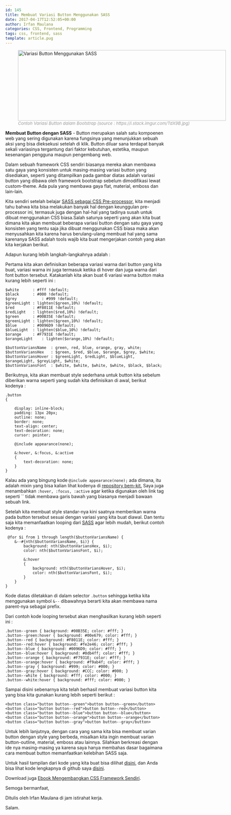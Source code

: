 ```yaml
---
id: 145
title: Membuat Variasi Button Menggunakan SASS
date: 2017-04-17T12:52:05+00:00
author: Irfan Maulana
categories: CSS, Frontend, Programming
tags: css, frontend, sass
template: article.pug
---
```

<figure style="width: 655px" class="wp-caption aligncenter"><img src="https://i.stack.imgur.com/TdX9B.jpg" alt="Variasi Button Menggunakan SASS" width="655" height="222" /><figcaption class="wp-caption-text"><span style="color: #999999; font-size: 10pt;"><em>Contoh Variasi Button dalam Bootstrap (source : https://i.stack.imgur.com/TdX9B.jpg)</em></span></figcaption></figure> 

**Membuat Button dengan SASS** - Button merupakan salah satu kompoenen web yang sering digunakan karena fungsinya yang menunjukkan sebuah aksi yang bisa dieksekusi setelah di klik. Button diluar sana terdapat banyak sekali variasinya tergantung dari faktor kebutuhan, estetika, maupun kesenangan pengguna maupun pengembang web.

<span class="more"></span>

Dalam sebuah framework CSS sendiri biasanya mereka akan membawa satu gaya yang konsisten untuk masing-masing variasi button yang disediakan, seperti yang ditampilkan pada gambar diatas adalah variasi button yang dibawa oleh framework bootstrap sebelum dimodifikasi lewat custom-theme. Ada pula yang membawa gaya flat, material, emboss dan lain-lain.

Kita sendiri setelah belajar <a href="https://mazipanneh.com/blog/2017/04/mengenal-dan-belajar-sass-sebagai-css-pre-processor/" target="_blank">SASS sebagai CSS Pre-processor</a>, kita menjadi tahu bahwa kita bisa melakukan banyak hal dengan keunggulan pre-processor ini, termasuk juga dengan hal-hal yang tadinya susah untuk dibuat menggunakan CSS biasa.Salah satunya seperti yang akan kita buat dimana kita akan membuat beberapa variasi button dengan satu gaya yang konsisten yang tentu saja jika dibuat menggunakan CSS biasa maka akan menyusahkan kita karena harus berulang-ulang membuat hal yang sama karenanya SASS adalah tools wajib kita buat mengerjakan contoh yang akan kita kerjakan berikut.

Adapun kurang lebih langkah-langkahnya adalah :

Pertama kita akan definisikan beberapa variasi warna dari button yang kita buat, variasi warna ini juga termasuk ketika di hover dan juga warna dari font button tersebut. Katakanlah kita akan buat 6 variasi warna button maka kurang lebih seperti ini :

    
    $white 		: #fff !default;
    $black 		: #000 !default;
    $grey           : #999 !default;
    $greenLight	: lighten($green,10%) !default;
    $red		: #F8011E !default;
    $redLight 	: lighten($red,10%) !default;
    $green		: #00B35E !default;
    $greenLight	: lighten($green,10%) !default;
    $blue 		: #0096D9 !default;
    $blueLight	: lighten($blue,10%) !default;
    $orange		: #F7931E !default;
    $orangeLight    : lighten($orange,10%) !default;
    
    $buttonVariansName  : green, red, blue, orange, gray, white;
    $buttonVariansHex   : $green, $red, $blue, $orange, $grey, $white;
    $buttonVariansHover : $greenLight, $redLight, $blueLight, $orangeLight, $greyLight, $white;
    $buttonVariansFont  : $white, $white, $white, $white, $black, $black;
    

Berikutnya, kita akan membuat style sederhana untuk button kita sebelum diberikan warna seperti yang sudah kita definisikan di awal, berikut kodenya :

    
    .button
    {
        
        display: inline-block;
        padding: 13px 20px;
        outline: none;
        border: none;
        text-align: center;
        text-decoration: none;
        cursor: pointer;
    
        @include appearance(none);
    
        &:hover, &:focus, &:active
        {
            text-decoration: none;
        }
    }
    

Kalau ada yang bingung kode `@include appearance(none);` ada dimana, itu adalah mixin yang bisa kalian lihat kodenya di <a href="https://github.com/mazipan/bem-kit/blob/master/src/_scss/mixins/_appearance.scss" target="_blank">repository bem-kit.</a> Saya juga menambahkan `:hover, :focus, :active` agar ketika digunakan oleh link tag seperti `` tidak membawa garis bawah yang biasanya menjadi bawaan sebuah link.

Setelah kita membuat style standar-nya kini saatnya memberikan warna pada button tersebut sesuai dengan variasi yang kita buat diawal. Dan tentu saja kita memanfaatkan looping dari <a href="https://mazipanneh.com/blog/2017/04/mengenal-dan-belajar-sass-sebagai-css-pre-processor/" target="_blank">SASS</a> agar lebih mudah, berikut contoh kodenya :

    
     @for $i from 1 through length($buttonVariansName) {  
        &--#{nth($buttonVariansName, $i)} {
            background: nth($buttonVariansHex, $i);
            color: nth($buttonVariansFont, $i);
    
            &:hover
            {
                background: nth($buttonVariansHover, $i);
                color: nth($buttonVariansFont, $i);
            }
        }
    }
    

Kode diatas diletakkan di dalam selector `.button` sehingga ketika kita menggunakan symbol `&--` dibawahnya berarti kita akan membawa nama parent-nya sebagai prefix.
   
Dari contoh kode looping tersebut akan menghasilkan kurang lebih seperti ini :

     
    .button--green { background: #00B35E; color: #fff; }
    .button--green:hover { background: #00e679; color: #fff; }
    .button--red { background: #F8011E; color: #fff; }
    .button--red:hover { background: #fe2e46; color: #fff; }
    .button--blue { background: #0096D9; color: #fff; }
    .button--blue:hover { background: #0db4ff; color: #fff; }
    .button--orange { background: #F7931E; color: #fff; }
    .button--orange:hover { background: #f9ab4f; color: #fff; }
    .button--gray { background: #999; color: #000; }
    .button--gray:hover { background: #CCC; color: #000; }
    .button--white { background: #fff; color: #000; }
    .button--white:hover { background: #fff; color: #000; }
    

Sampai disini sebenarnya kita telah berhasil membuat variasi button kita yang bisa kita gunakan kurang lebih seperti berikut :

     
    <button class="button button--green">button button--green</button>
    <button class="button button--red">button button--red</button>
    <button class="button button--blue">button button--blue</button>
    <button class="button button--orange">button button--orange</button>
    <button class="button button--gray">button button--gray</button>
    

Untuk lebih lanjutnya, dengan cara yang sama kita bisa membuat varian button dengan style yang berbeda, misalkan kita ingin membuat varian button-outline, material, emboss atau lainnya. Silahkan berkreasi dengan ide nya masing-masing ya karena saya hanya membahas dasar bagaimana cara membuat button memanfaatkan kelebihan SASS saja. 
   
Untuk hasil tampilan dari kode yang kita buat bisa dilihat <a href="https://mazipan.github.io/bem-kit/demo/#buttons" target="_blank">disini</a>, dan Anda bisa lihat kode lengkapnya di github saya <a href="https://github.com/mazipan/bem-kit" target="_blank">disini</a>.

Download juga <a href="https://mazipanneh.com/blog/download-ebook-programming/" target="_blank">Ebook Mengembangkan CSS Framework Sendiri</a>.
   
Semoga bermanfaat,
   
Ditulis oleh Irfan Maulana di jam istirahat kerja.

Salam.